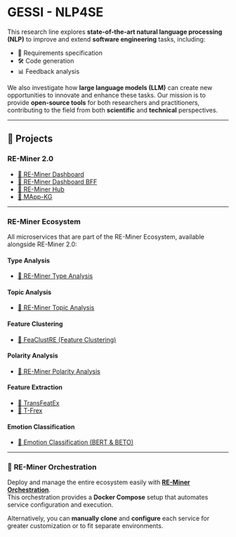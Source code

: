 # **GESSI - NLP4SE**  

This research line explores **state-of-the-art natural language processing (NLP)** to improve and extend **software engineering** tasks, including:  
- 📄 Requirements specification  
- 🛠️ Code generation  
- 📊 Feedback analysis  

We also investigate how **large language models (LLM)** can create new opportunities to innovate and enhance these tasks. Our mission is to provide **open-source tools** for both researchers and practitioners, contributing to the field from both **scientific** and **technical** perspectives.

---

## 📁 **Projects**

### **RE-Miner 2.0**
- [🔗 RE-Miner Dashboard](https://github.com/gessi-chatbots/RE-Miner-Dashboard)  
- [🔗 RE-Miner Dashboard BFF](https://github.com/gessi-chatbots/RE-Miner-Dashboard-BFF)  
- [🔗 RE-Miner Hub](https://github.com/gessi-chatbots/RE-Miner-Hub)  
- [🔗 MApp-KG](https://github.com/gessi-chatbots/app_data_repository)  

---

### **RE-Miner Ecosystem**  
All microservices that are part of the RE-Miner Ecosystem, available alongside RE-Miner 2.0:

#### **Type Analysis**  
- [🔗 RE-Miner Type Analysis](https://github.com/gessi-chatbots/RE-Miner-type-analysis)  

#### **Topic Analysis**  
- [🔗 RE-Miner Topic Analysis](https://github.com/gessi-chatbots/RE-Miner-topic-analysis)  

#### **Feature Clustering**  
- [🔗 FeaClustRE (Feature Clustering)](https://github.com/gessi-chatbots/FeaClustRE)  

#### **Polarity Analysis**  
- [🔗 RE-Miner Polarity Analysis](https://github.com/gessi-chatbots/RE-Miner-polarity-analysis)  

#### **Feature Extraction**  
- [🔗 TransFeatEx](https://github.com/gessi-chatbots/NLP_pipeline)  
- [🔗 T-Frex](https://github.com/gessi-chatbots/t-frex)  

#### **Emotion Classification**  
- [🔗 Emotion Classification (BERT & BETO)](https://github.com/gessi-chatbots/TSA-BERT-V2)  

---

### 🔄 **RE-Miner Orchestration**  
Deploy and manage the entire ecosystem easily with **[RE-Miner Orchestration](https://github.com/gessi-chatbots/RE-Miner-Orchestration)**.  
This orchestration provides a **Docker Compose** setup that automates service configuration and execution.

Alternatively, you can **manually clone** and **configure** each service for greater customization or to fit separate environments.

